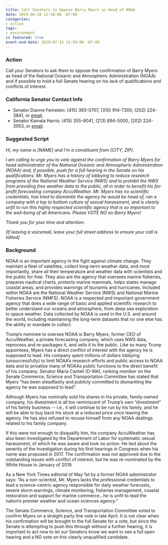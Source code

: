 ```yaml
---
title: Call Senators to Oppose Barry Myers as Head of NOAA
date: 2019-06-20 12:58:00 -07:00
categories:
- action
tags:
- environment
is featured: true
event-end-date: 2019-07-15 23:59:00 -07:00
---
```


### Action
Call your Senators to ask them to oppose the confirmation of Barry Myers as head of the National Oceanic and Atmospheric Administration (NOAA) and if possible to hold a full Senate hearing on his lack of qualifications and conflicts of interest.  

### California Senator Contact Info
* Senator Dianne Feinstein: (415) 393-0707, (310) 914-7300, (202) 224-3841, or [email](https://www.feinstein.senate.gov/public/index.cfm/e-mail-me).  
* Senator Kamala Harris: (415) 355-9041, (213) 894-5000, (202) 224-3553, or [email](https://www.harris.senate.gov/contact).  
  
### Suggested Script
*Hi, my name is [NAME] and I’m a constituent from [CITY, ZIP].*  

*I am calling to urge you to vote against the confirmation of Barry Myers for head administrator of the National Oceanic and Atmospheric Administration (NOAA) and, if possible, push for a full hearing in the Senate on his qualifications. Mr. Myers has a history of lobbying to reduce research programs of the National Weather Service (NWS) and to prohibit the NWS from providing free weather data to the public, all in order to benefit his for-profit forecasting company AccuWeather. Mr. Myers has no scientific credentials, has tried to dismantle the agency he would be head of, ran a company with a top to bottom culture of sexual harassment, and is clearly unfit to run this highly respected scientific agency that is so important to the well-being of all Americans. Please VOTE NO on Barry Myers!*  

*Thank you for your time and attention.*  

*[If leaving a voicemail, leave your full street address to ensure your call is tallied]*  

### Background
NOAA is an important agency in the fight against climate change.  They maintain a fleet of satellites, collect long-term weather data, and most importantly, share all their temperature and weather data with scientists and the public for free.  They also are the agency that oversees marine fisheries, prepares nautical charts, protects marine mammals, helps states manage coastal areas, and provides warnings of tsunamis and hurricanes. Included within NOAA are the National Weather Service (NWS) and National Marine Fisheries Service (NMFS). NOAA is a respected and important government agency that does a wide range of basic and applied scientific research to better understand our oceans and atmosphere, from deep sea exploration to space weather. Data collected by NOAA is used in the U.S. and around the world, including maintaining the long-term datasets that no one else has the ability or mandate to collect.  

Trump’s nominee to oversee NOAA is Barry Myers, former CEO of AccuWeather, a private forecasting company, which uses NWS data, reprocess and re-packages it, and sells it to the public. Like so many Trump appointees, Myers has a direct conflict of interest with the agency he is supposed to lead. His company spent millions of dollars lobbying (unsuccessfully) to limit NOAA’s research efforts and public access to NOAA data and to privatize many of NOAAs public functions to the direct benefit of his company. Senator Maria Cantell (D-WA), ranking member on the Senate Commerce, Science and Transportation Committee has stated that Myers “has been steadfastly and publicly committed to dismantling the agency he was supposed to lead”.  

Although Myers has nominally sold his shares in his private, family-owned company, his divestment is all too reminiscent of Trump’s own “divestment” of his family business -- i.e., it will continue to be run by his family, and he will be able to buy back his stock at a reduced price once leaving the agency. He has also refused to recuse himself from any NOAA dealings related to his family company.  

If this were not enough to disqualify him, his company AccuWeather has also been investigated by the Department of Labor for systematic sexual harassment, of which he was aware and took no action. He lied about the severity of the investigation during his first hearings in Congress when his name was proposed in 2017. The confirmation was not approved due to the outstanding issues with conflict of interest, but he was re-nominated by the White House in January of 2019.  

As a New York Times editorial of May 1st by a former NOAA administrator says: “As a non-scientist, Mr. Myers lacks the professional credentials to lead a science-centric agency responsible for daily weather forecasts, severe storm warnings, climate monitoring, fisheries management, coastal restoration and support for marine commerce...he is unfit to lead the nation’s premier weather and ocean sciences agency.”  

The Senate Commerce, Science, and Transportation Committee voted to confirm Myers on a straight party line vote in late April. It is not clear when his confirmation will be brought to the full Senate for a vote, but since the Senate is attempting to push this through without a further hearing, it is important to act now to let our Senators know we want to see a full open hearing and a NO vote on this clearly unqualified candidate.
